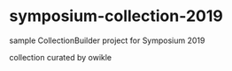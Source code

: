 # symposium-collection-2019

sample CollectionBuilder project for Symposium 2019

collection curated by owikle
